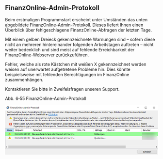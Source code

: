 ## FinanzOnline-Admin-Protokoll

Beim erstmaligen Programmstart erscheint unter Umständen das unten
abgebildete FinanzOnline-Admin-Protokoll. Dieses liefert Ihnen einen
Überblick über fehlgeschlagene FinanzOnline-Abfragen der letzten Tage.

Mit einem gelben Dreieck gekennzeichnete Warnungen sind – sofern diese
nicht an mehreren hintereinander folgenden Arbeitstagen auftreten –
nicht weiter bedenklich und sind meist auf fehlende Erreichbarkeit der
FinanzOnline-Webserver zurückzuführen.

Fehler, welche als rote Kästchen mit weißen X gekennzeichnet werden
weisen auf unerwartet aufgetretene Probleme hin. Dies könnte
beispielsweise mit fehlenden Berechtigungen im FinanzOnline
zusammenhängen.

Kontaktieren Sie bitte in Zweifelsfragen unseren Support.

Abb. 6‑55 FinanzOnline-Admin-Protokoll

![FinOn Admin Protokoll](<img/image179.png>)

<span class="mark">  
</span>

